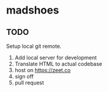 # madshoes

## TODO
Setup local git remote.

1. Add local server for development
2. Translate HTML to actual codebase
3. host on https://zeet.co
4. sign off
5. pull request
